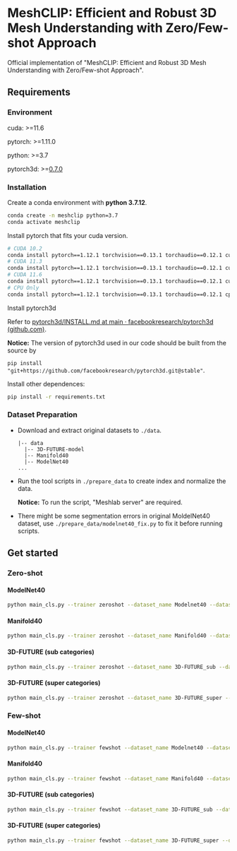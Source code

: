 # MeshCLIP: Efficient and Robust  3D Mesh Understanding with Zero/Few-shot Approach

Official implementation of "MeshCLIP: Efficient and Robust  3D Mesh Understanding with Zero/Few-shot Approach".


## Requirements

### Environment

cuda: >=11.6

pytorch: >=1.11.0

python: >=3.7 

pytorch3d: >=[0.7.0](https://github.com/facebookresearch/pytorch3d/releases/tag/v0.7.0)

### Installation

Create a conda environment with **python 3.7.12**.

```bash
conda create -n meshclip python=3.7
conda activate meshclip
```



Install pytorch that fits your cuda version.

```bash
# CUDA 10.2
conda install pytorch==1.12.1 torchvision==0.13.1 torchaudio==0.12.1 cudatoolkit=10.2 -c pytorch
# CUDA 11.3
conda install pytorch==1.12.1 torchvision==0.13.1 torchaudio==0.12.1 cudatoolkit=11.3 -c pytorch
# CUDA 11.6
conda install pytorch==1.12.1 torchvision==0.13.1 torchaudio==0.12.1 cudatoolkit=11.6 -c pytorch -c conda-forge
# CPU Only
conda install pytorch==1.12.1 torchvision==0.13.1 torchaudio==0.12.1 cpuonly -c pytorch
```



Install pytorch3d

Refer to [pytorch3d/INSTALL.md at main · facebookresearch/pytorch3d (github.com)](https://github.com/facebookresearch/pytorch3d/blob/main/INSTALL.md).

**Notice:** The version of pytorch3d used in our code should be built from the source by 

`pip install "git+https://github.com/facebookresearch/pytorch3d.git@stable"`.



Install other dependences:

```bash
pip install -r requirements.txt
```



### Dataset Preparation

+ Download and extract original datasets to `./data`.

  ```
  |-- data
  	|-- 3D-FUTURE-model
  	|-- Manifold40
  	|-- ModelNet40
  ...
  ```

+ Run the tool scripts in `./prepare_data` to create index and normalize the data.

  **Notice:** To run the script, "Meshlab server" are required.

+ There might be some segmentation errors in original MoldelNet40 dataset, use `./prepare_data/modelnet40_fix.py` to fix it before running scripts. 

## Get started

### Zero-shot

#### ModelNet40

```bash
python main_cls.py --trainer zeroshot --dataset_name Modelnet40 --dataset_path ./data/Modelnet40_Processed --mesh_views=10
```

#### Manifold40

```bash
python main_cls.py --trainer zeroshot --dataset_name Manifold40 --dataset_path ./data/Manifold40_Processed --mesh_views=10
```

#### 3D-FUTURE (sub categories)

```bash
python main_cls.py --trainer zeroshot --dataset_name 3D-FUTURE_sub --dataset_path ./data/3D-FUTURE-model --mesh_views=8
```

#### 3D-FUTURE (super categories)

```bash
python main_cls.py --trainer zeroshot --dataset_name 3D-FUTURE_super --dataset_path ./data/3D-FUTURE-model --mesh_views=8
```

### Few-shot

#### ModelNet40

```bash
python main_cls.py --trainer fewshot --dataset_name Modelnet40 --dataset_path ./data/Modelnet40_Processed --mesh_views=14
```

#### Manifold40

```bash
python main_cls.py --trainer fewshot --dataset_name Manifold40 --dataset_path ./data/Manifold40_Processed --mesh_views=14
```

#### 3D-FUTURE (sub categories)

```bash
python main_cls.py --trainer fewshot --dataset_name 3D-FUTURE_sub --dataset_path ./data/3D-FUTURE-model --mesh_views=14
```

#### 3D-FUTURE (super categories)

```bash
python main_cls.py --trainer fewshot --dataset_name 3D-FUTURE_super --dataset_path ./data/3D-FUTURE-model --mesh_views=14
```